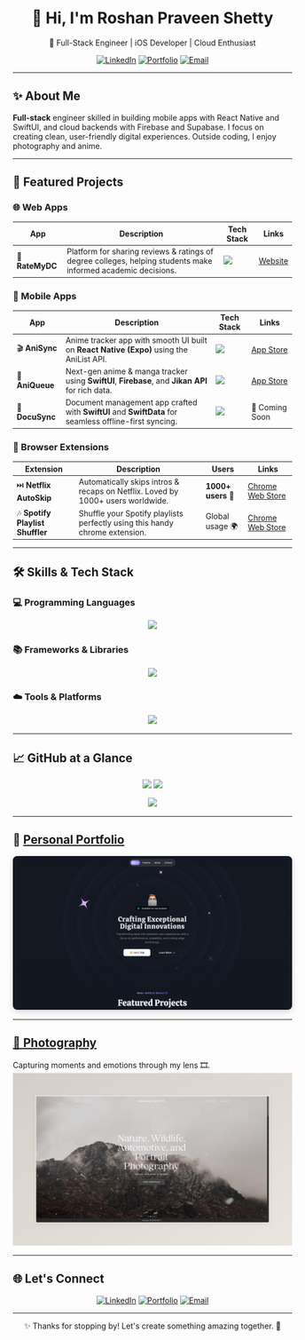<h1 align="center">👋 Hi, I'm Roshan Praveen Shetty</h1>

<p align="center">
  🚀 Full-Stack Engineer | iOS Developer | Cloud Enthusiast  
</p>

<p align="center">
  <a href="https://www.linkedin.com/in/roshanpshetty" target="_blank"><img src="https://skillicons.dev/icons?i=linkedin" height="35" alt="LinkedIn"/></a>
  <a href="https://roshanpshetty.vercel.app/" target="_blank"><img src="https://skillicons.dev/icons?i=vercel" height="35" alt="Portfolio"/></a>
  <a href="mailto:roshanshetty2000@gmail.com" target="_blank"><img src="https://skillicons.dev/icons?i=gmail" height="35" alt="Email"/></a>
</p>

---

## ✨ About Me  

**Full-stack** engineer skilled in building mobile apps with React Native and SwiftUI, and cloud backends with Firebase and Supabase. I focus on creating clean, user-friendly digital experiences. Outside coding, I enjoy photography and anime.

---
## 🚀 Featured Projects

### 🌐 Web Apps  
| App | Description | Tech Stack | Links |
|-----|-------------|------------|-------|
| 🏫 **RateMyDC** | Platform for sharing reviews & ratings of degree colleges, helping students make informed academic decisions. | <img src="https://skillicons.dev/icons?i=nextjs,typescript,firebase" height="30" /> | [Website](https://ratemydc.com) |

### 📱 Mobile Apps
| App | Description | Tech Stack | Links |
|-----|-------------|------------|-------|
| 🎬 **AniSync** | Anime tracker app with smooth UI built on **React Native (Expo)** using the AniList API. | <img src="https://skillicons.dev/icons?i=react,tailwind" height="30" /> | [App Store](https://getanisync.vercel.app/) |
| 🎥 **AniQueue** | Next-gen anime & manga tracker using **SwiftUI**, **Firebase**, and **Jikan API** for rich data. | <img src="https://skillicons.dev/icons?i=swift,firebase" height="30" /> | [App Store](https://apps.apple.com/us/app/aniqueue-track-anime-manga/id6751150040) |
| 📄 **DocuSync** | Document management app crafted with **SwiftUI** and **SwiftData** for seamless offline-first syncing. | <img src="https://skillicons.dev/icons?i=swift" height="30" /> | 🚧 Coming Soon |

### 🧩 Browser Extensions
| Extension | Description | Users | Links |
|-----------|-------------|-------|-------|
| ⏭️ **Netflix AutoSkip** | Automatically skips intros & recaps on Netflix. Loved by 1000+ users worldwide. | **1000+ users** 🎉 | [Chrome Web Store](https://chromewebstore.google.com/detail/netflix-autoskip/ccneeceepbhmgaonnhcbhbmhfomnpnfh?authuser=0&hl=en) |
| 🎶 **Spotify Playlist Shuffler** | Shuffle your Spotify playlists perfectly using this handy chrome extension. | Global usage 🌍 | [Chrome Web Store](https://chromewebstore.google.com/detail/playlist-shuffler-perfect/ijblgikblehedakbkdpbjcjabomboaep?authuser=0&hl=en) |

---

## 🛠️ Skills & Tech Stack  

### 💻 Programming Languages  
<p align="center">
  <img src="https://skillicons.dev/icons?i=typescript,javascript,swift,python,r,java" />
</p>

### 📚 Frameworks & Libraries  
<p align="center">
  <img src="https://skillicons.dev/icons?i=react,nextjs,svelte,tailwind" />
</p>

### ☁️ Tools & Platforms  
<p align="center">
  <img src="https://skillicons.dev/icons?i=firebase,supabase,git,github,mongodb,postgresql,ansible" />
</p>

---

## 📈 GitHub at a Glance  

<p align="center">
  <img src="https://github-readme-stats.vercel.app/api?username=RoshanPShetty&show_icons=true&theme=radical" height="150" />
  <img src="https://github-readme-stats.vercel.app/api/top-langs/?username=RoshanPShetty&layout=compact&theme=radical" height="150" />
</p>

<p align="center">
  <img src="https://streak-stats.demolab.com?user=RoshanPShetty&theme=radical&date_format=M%20j%5B%2C%20Y%5D" height="150" />
</p>

---

## 🌟 [Personal Portfolio](https://roshanpshetty.vercel.app/)  

<p align="center">
  <a href="https://roshanpshetty.vercel.app/" target="_blank" rel="noopener noreferrer">
    <img src="src/lib/assets/landing.png" alt="Portfolio Preview" style="border-radius:8px; box-shadow: 0 4px 12px rgba(0,0,0,0.15);" />
  </a>
</p>

---

## [🎨 Photography](https://roshanshetty.mypixieset.com/)
Capturing moments and emotions through my lens 🎞️.  
[![Photography Preview](src/lib/assets/photography.jpeg)](https://roshanshetty.mypixieset.com/)  

---

## 🌐 Let's Connect  

<p align="center">
  <a href="https://www.linkedin.com/in/roshanpshetty" target="_blank"><img src="https://skillicons.dev/icons?i=linkedin" height="45" alt="LinkedIn"/></a>
  <a href="https://roshanpshetty.vercel.app/" target="_blank"><img src="https://skillicons.dev/icons?i=vercel" height="45" alt="Portfolio"/></a>
  <a href="mailto:roshanshetty2000@gmail.com" target="_blank"><img src="https://skillicons.dev/icons?i=gmail" height="45" alt="Email"/></a>
</p>

---

<p align="center">✨ Thanks for stopping by! Let's create something amazing together. 🚀</p>
